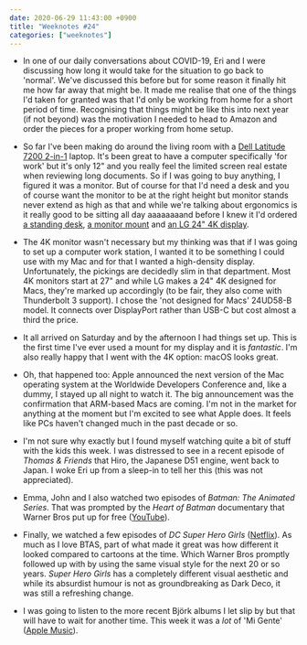 ```yaml
---
date: 2020-06-29 11:43:00 +0900
title: "Weeknotes #24"
categories: ["weeknotes"]
---
```


- In one of our daily conversations about COVID-19, Eri and I were discussing how long it would take for the situation to go back to 'normal'. We've discussed this before but for some reason it finally hit me how far away that might be. It made me realise that one of the things I'd taken for granted was that I'd only be working from home for a short period of time. Recognising that things might be like this into next year (if not beyond) was the motivation I needed to head to Amazon and order the pieces for a proper working from home setup.

- So far I've been making do around the living room with a [Dell Latitude 7200 2-in-1](https://www.dell.com/en-us/work/shop/2-in-1-laptops-tablets/latitude-7200-2-in-1-business-laptop/spd/latitude-12-7200-2-in-1-laptop) laptop. It's been great to have a computer specifically 'for work' but it's only 12" and you really feel the limited screen real estate when reviewing long documents. So if I was going to buy anything, I figured it was a monitor. But of course for that I'd need a desk and you of course want the monitor to be at the right height but monitor stands never extend as high as that and while we're talking about ergonomics is it really good to be sitting all day aaaaaaaand before I knew it I'd ordered [a standing desk](https://www.amazon.co.jp/gp/product/B018RT08IY/), [a monitor mount](https://www.amazon.co.jp/gp/product/B01L76YRO0/) and [an LG 24" 4K display](https://www.amazon.co.jp/gp/product/B01L8H204W/).

- The 4K monitor wasn't necessary but my thinking was that if I was going to set up a computer work station, I wanted it to be something I could use with my Mac and for that I wanted a high-density display. Unfortunately, the pickings are decidedly slim in that department. Most 4K monitors start at 27" and while LG makes a 24" 4K  designed for Macs, they're marked up accordingly (to be fair, they also come with Thunderbolt 3 support). I chose the 'not designed for Macs' 24UD58-B model. It connects over DisplayPort rather than USB-C but cost almost a third the price.

- It all arrived on Saturday and by the afternoon I had things set up. This is the first time I've ever used a mount for my display and it is _fantastic_. I'm also really happy that I went with the 4K option: macOS looks great.

- Oh, that happened too: Apple announced the next version of the Mac operating system at the Worldwide Developers Conference and, like a dummy, I stayed up all night to watch it. The big announcement was the confirmation that ARM-based Macs are coming. I'm not in the market for anything at the moment but I'm excited to see what Apple does. It feels like PCs haven't changed much in the past decade or so.

- I'm not sure why exactly but I found myself watching quite a bit of stuff with the kids this week. I was distressed to see in a recent episode of _Thomas & Friends_ that Hiro, the Japanese D51 engine, went back to Japan. I woke Eri up from a sleep-in to tell her this (this was not appreciated).

- Emma, John and I also watched two episodes of _Batman: The Animated Series_. That was prompted by the _Heart of Batman_ documentary that Warner Bros put up for free ([YouTube](https://www.youtube.com/watch?v=dZLpDvQ6vFI)).

- Finally, we watched a few episodes of _DC Super Hero Girls_ ([Netflix](https://www.netflix.com/title/81145135)). As much as I love BTAS, part of what made it great was how different it looked compared to cartoons at the time. Which Warner Bros promptly followed up with by using the same visual style for the next 20 or so years. _Super Hero Girls_ has a completely different visual aesthetic and while its absurdist humour is not as groundbreaking as Dark Deco, it was still a refreshing change.

- I was going to listen to the more recent Björk albums I let slip by but that will have to wait for another time. This week it was a _lot_ of 'Mi Gente' ([Apple Music](https://music.apple.com/us/album/mi-gente-feat-beyonc%C3%A9/1445041435?i=1445041440)).
